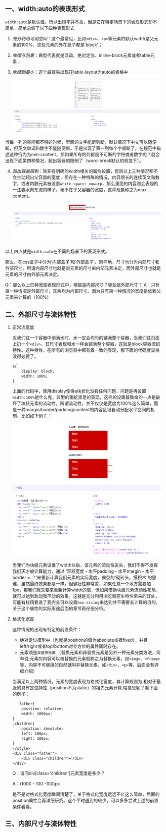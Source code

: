 ## 一、width:auto的表现形式
 `width:auto`是默认值，所以出镜率并不高，但是它在特定场景下的表现形式却不简单，简单总结了以下四种表现形式

1. *充分利用可用空间*：这个最常见，比如`<div>`、`<p>`等元素的默认width是父元素的100%，这些元素的外在盒子都是'block'；
2. *收缩与包裹*：典型代表就是浮动、绝对定位、inline-block元素或者table元素；
3. *收缩到最小*：这个最容易出现在table-layout为auto的表格中

     ![](../images/20181113205427.png)

当每一列的空间都不够的时候，里面的文字能断则断，默认情况下中文可以随便断，但英文单词和数字不能随便断，于是出现了第一列每个字都断了，在规范中描述这种行为为min-content，那如果所有的列都是不可断的字符或者数字呢？就会出现下面第四种情况，超出容器的限制了（word-break默认的前提下）。

4. *超出容器限制*：除非有明确的width相关的属性设置，否则以上三种情况都不会主动超出父容器的宽度，但存在一种特殊的情况，内容很长的连续英文和数字，或者内联元素被设置`white-space: nowarp`，那么里面的内容则会表现的一江春水向东流的样子，毫不在乎父容器的宽度，这种现象称之为max-content。

    ![](../images/20181113210358.png)

以上四点就是`width:auto`在不同的场景下的表现形式。

那么，在css盒子中分为‘内部盒子’和‘外部盒子’，同样地，尺寸也分为内部尺寸和外部尺寸。所谓内部尺寸也就是说元素的尺寸由内部元素决定，而外部尺寸也就是元素的尺寸由外部元素决定。

Q：那么以上四种宽度表现形式中，哪些是内部尺寸？哪些是外部尺寸？
A：只有第一种情况是外部尺寸，其余均为内部尺寸。因为只有第一种情况的宽度是依赖父元素来计算的（100%）

## 二、外部尺寸与流体特性

1. 正常流宽度
  
   当我们往一个容器中倒满水时，水一定会均匀的铺满整个容器，当我们往页面上扔一个`<div>`，其尺寸表现和水一样会铺满整个容器，这就是block容器流的特性。这种特性，在所有的浏览器中都有着一致的表现，那下面的代码就显得没得必要了。
   ```
   a{
       display: block;
       width: 100%;  
   }
   ```
   上面的代码中，使用display使得a块状化没有任何问题，问题是再设置`width:100%`是什么鬼，典型的画蛇添足的表现，这样的设置最致命的一点是破坏了块状元素的流动性，所谓流动性，并不仅仅是宽度为100%这么简单，而是一种margin/border/padding/content的内容区域自动分配水平空间的机制，比如如下例子：
   ![](../images/3-7.PNG)

   当我们为块级元素设置了width以后，该元素的流动性丢失，我们不得不发挥我们天才般计算能力，通过 ‘容器宽度 - 水平padding - 水平margin - 水平border = ？’来重新计算我们元素的实际宽度，典型的'砌砖头，搭积木'的思维，虽然最终效果都是一样，但健壮性非常差，如果任意一个地方需要加1px，那我们就又要来重新计算width的值，但如果借助块级元素流动性布局，就可以达到敌动我不动的效果，这就是充分利用浏览器原生特性带来的好处，可能有杠精要说了我完全可以设置`box-sizing`来达到并不需要去计算的目的，关于这个属性的实际用途后面的章节再仔细分析。


2. 格式化宽度
    
    这种情况的出现有特定的前置条件：
    - 绝对定位模型中（也就是position的值为absolute或者fixed），并且left/righr或者top/bottom对立方位的属性同时存在。
    - 元素须是`非替换元素`,（替换元素和非替换元素是另外一种元素分类方法，简单说:元素的内容可以被替换的元素就称之为替换元素，如`<img>`、`<frame>`等，内容不可替换的自然就叫非替换元素，如`<div>`、`<p>`等，后面会有详细介绍）
    
    当满足以上两种情况，元素的宽度表现为格式化宽度，其计算规则为 相对于最近的具有定位特性（position不为static）的祖先元素计算,啥意思呢？看下面的例子：
    ```
      .father{
        position: relative;
        width: 1000px;
    }
    .children{
        position: absolute;
        left: 100px;
        right: 100px;
    }
    </style>
    <div class="father">
        <div class="children"></div>
    </div>
    ```

    Q：请问div[class='children']元素宽度是多少？

    A：(1000 - 100 -100)px

    是不是对格式化宽度瞬间清楚了，关于格式化宽度远远不止这么简单，后面的position属性会再详细研究。这个平时遇到的较少，可以多多尝试上述的前置条件看看。

## 三、内部尺寸与流体特性



